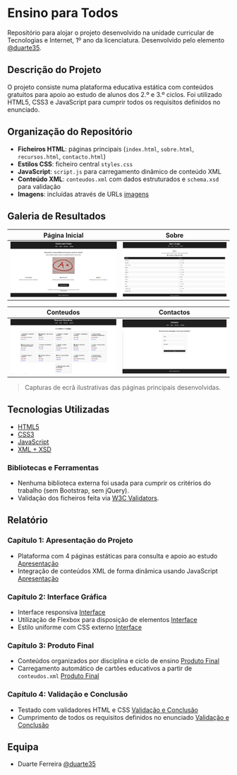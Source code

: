 # Ensino para Todos

Repositório para alojar o projeto desenvolvido na unidade curricular de Tecnologias e Internet, 1º ano da licenciatura. Desenvolvido pelo elemento [@duarte35](https://github.com/duarte35).

## Descrição do Projeto

O projeto consiste numa plataforma educativa estática com conteúdos gratuitos para apoio ao estudo de alunos dos 2.º e 3.º ciclos. Foi utilizado HTML5, CSS3 e JavaScript para cumprir todos os requisitos definidos no enunciado.

## Organização do Repositório

* **Ficheiros HTML**: páginas principais (`index.html`, `sobre.html`, `recursos.html`, `contacto.html`) 
* **Estilos CSS**: ficheiro central `styles.css` 
* **JavaScript**: `script.js` para carregamento dinâmico de conteúdo XML 
* **Conteúdo XML**: `conteudos.xml` com dados estruturados e `schema.xsd` para validação 
* **Imagens**: incluídas através de URLs [imagens](doc/images)

## Galeria de Resultados

| Página Inicial                          |     Sobre                           |
|----------------------------------------|--------------------------------------|
| ![Index](doc/images/index.png)        | ![sobre](doc/images/objetivo.png) |

| Conteudos                               | Contactos                           |
|----------------------------------------|--------------------------------------|
| ![Conteudos](doc/images/conteudos.png) | ![contactos](doc/images/contacto.png) |

> Capturas de ecrã ilustrativas das páginas principais desenvolvidas.

## Tecnologias Utilizadas

* [HTML5](https://developer.mozilla.org/pt-PT/docs/Web/HTML)
* [CSS3](https://developer.mozilla.org/pt-PT/docs/Web/CSS)
* [JavaScript](https://developer.mozilla.org/pt-PT/docs/Web/JavaScript)
* [XML + XSD](https://www.w3schools.com/xml/schema_intro.asp)

### Bibliotecas e Ferramentas

* Nenhuma biblioteca externa foi usada para cumprir os critérios do trabalho (sem Bootstrap, sem jQuery).
* Validação dos ficheiros feita via [W3C Validators](https://validator.w3.org/).

## Relatório

### Capítulo 1: Apresentação do Projeto  
- Plataforma com 4 páginas estáticas para consulta e apoio ao estudo [Apresentação](doc/cd1.md)
- Integração de conteúdos XML de forma dinâmica usando JavaScript [Apresentação](doc/cd1.md)

### Capítulo 2: Interface Gráfica
- Interface responsiva [Interface](doc/cd2.md)
- Utilização de Flexbox para disposição de elementos [Interface](doc/cd2.md)
- Estilo uniforme com CSS externo [Interface](doc/cd2.md)

### Capítulo 3: Produto Final
- Conteúdos organizados por disciplina e ciclo de ensino [Produto Final](doc/cd3.md)
- Carregamento automático de cartões educativos a partir de `conteudos.xml` [Produto Final](doc/cd3.md)

### Capítulo 4: Validação e Conclusão
- Testado com validadores HTML e CSS [Validação e Conclusão](doc/cd4.md)
- Cumprimento de todos os requisitos definidos no enunciado [Validação e Conclusão](doc/cd4.md)

## Equipa

* Duarte Ferreira [@duarte35](https://github.com/duarte35)
